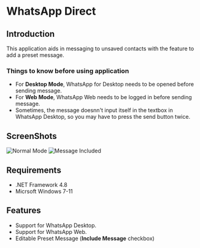 # **WhatsApp Direct**

## Introduction
This application aids in messaging to unsaved contacts with the feature to add a preset message.

### Things to know before using application
 - For **Desktop Mode**, WhatsApp for Desktop needs to be opened before sending message.
 - For **Web Mode**, WhatsApp Web needs to be logged in before sending message.
 - Sometimes, the message doesnn't input itself in the textbox in WhatsApp Desktop, so you may have to press the send button twice.

## ScreenShots
![Normal Mode](https://github.com/SANeX15/WhatsApp-Direct/assets/83059735/25a89528-1a95-4a65-ac02-0397285f0c5f)
![Message Included](https://github.com/SANeX15/WhatsApp-Direct/assets/83059735/e46d567a-e43c-4640-af74-d9e8c74a5175)

## Requirements
 - .NET Framework 4.8
 - Micrsoft Windows 7-11

## Features
 - Support for WhatsApp Desktop.
 - Support for WhatsApp Web.
 - Editable Preset Message (**Include Message** checkbox)
